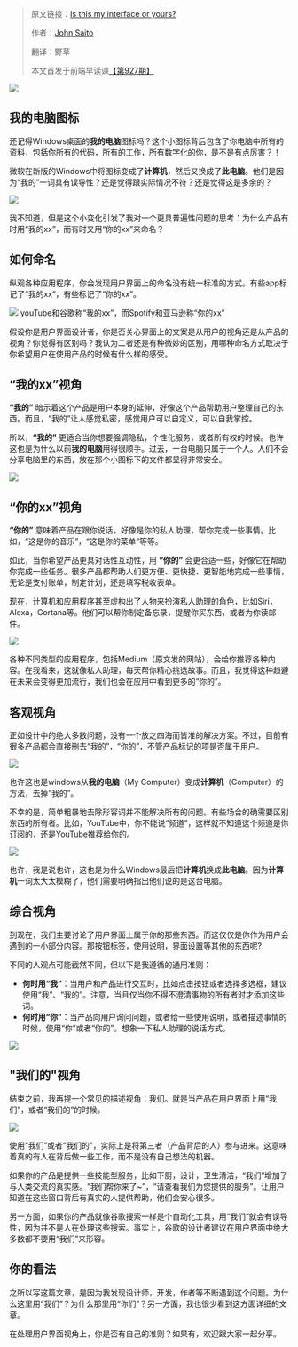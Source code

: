 
> 原文链接：[Is this my interface or yours?](https://medium.com/@jsaito/is-this-my-interface-or-yours-b09a7a795256)   
>
> 作者：[John Saito](https://medium.com/@jsaito)
>  
> 翻译：野草
>
> 本文首发于前端早读课[【第927期】](https://mp.weixin.qq.com/s?__biz=MjM5MTA1MjAxMQ==&mid=2651226456&idx=1&sn=f65ad98f0ee14a761299a5b7eee4729b&chksm=bd4958dc8a3ed1cad3fa9bc6c3b86ce2d44406b9a942d19c4523d40a26ef3c82e693b3601949&mpshare=1&scene=1&srcid=0617yJXO0OvRAOifWXzcHPFU&key=50814c5812fb30a218639b74e0dfb2d27eca41979b330cf571831e17ed2c646e89cc9cbe70984c87a9dc7ff2b1b188dda952fb75742c1e0b9407c2686a9ddb803757bdba848b0aead23d864d80853cef&ascene=0&uin=MTQ2MjQ2MjU4MQ%3D%3D&devicetype=iMac+MacBookPro13%2C2+OSX+OSX+10.12.2+build(16C67)&version=12020610&nettype=WIFI&fontScale=100&pass_ticket=nb0ZiT0g5FGKCBP03jtFKXKMn8LhWa29M9hxuPK0H0k6iSf5mE4I2OW3VlhJWuzs)

![](https://cdn-images-1.medium.com/max/800/1*FSoH96S_iF4tHvU9sr-VSw.png)

## **我的电脑**图标

还记得Windows桌面的**我的电脑**图标吗？这个小图标背后包含了你电脑中所有的资料，包括你所有的代码，所有的工作，所有数字化的你，是不是有点厉害？！

微软在新版的Windows中将图标变成了**计算机**，然后又换成了**此电脑**。他们是因为“我的”一词具有误导性？还是觉得跟实际情况不符？还是觉得这是多余的？

![](https://cdn-images-1.medium.com/max/800/1*7Pe_Es0h36CSnm8mAwiyKg.png)

我不知道，但是这个小变化引发了我对一个更具普遍性问题的思考：为什么产品有时用“我的xx”，而有时又用“你的xx”来命名？

## 如何命名

纵观各种应用程序，你会发现用户界面上的命名没有统一标准的方式。有些app标记了“我的xx”，有些标记了“你的xx”。

![](https://cdn-images-1.medium.com/max/800/1*6RGScro3MQWfFOKwMcWdfQ.png)
youTube和谷歌称“我的xx”，而Spotify和亚马逊称“你的xx”

假设你是用户界面设计者，你是否关心界面上的文案是从用户的视角还是从产品的视角？你觉得有区别吗？我认为二者还是有种微妙的区别，用哪种命名方式取决于你希望用户在使用产品的时候有什么样的感受。

## “我的xx”视角

**“我的”** 暗示着这个产品是用户本身的延伸，好像这个产品帮助用户整理自己的东西。而且，“我的”让人感觉私密，感觉用户可以自定义，可以自我掌控。

所以，**“我的”** 更适合当你想要强调隐私，个性化服务，或者所有权的时候。也许这也是为什么以前**我的电脑**用得很顺手。过去，一台电脑只属于一个人。人们不会分享电脑里的东西，放在那个小图标下的文件都显得非常安全。


![](https://cdn-images-1.medium.com/max/800/1*CBuJNMWTdjmsAd52_ak-yw.png)

## “你的xx”视角

**“你的”** 意味着产品在跟你说话，好像是你的私人助理，帮你完成一些事情。比如，“这是你的音乐”，“这是你的菜单”等等。

如此，当你希望产品更具对话性互动性，用 **“你的”** 会更合适一些，好像它在帮助你完成一些任务。很多产品都帮助人们更方便、更快捷、更智能地完成一些事情，无论是支付账单，制定计划，还是填写税收表单。

现在，计算机和应用程序甚至虚构出了人物来扮演私人助理的角色，比如Siri，Alexa，Cortana等。他们可以帮你制定备忘录，提醒你买东西，或者为你读邮件。

![](https://cdn-images-1.medium.com/max/800/1*q38gRqcD-97pTrk6La77Jg.png)

各种不同类型的应用程序，包括Medium（原文发的网站），会给你推荐各种内容。在我看来，这就像私人助理，每天帮你精心挑选故事。而且，我觉得这种趋避在未来会变得更加流行，我们也会在应用中看到更多的“你的”。

## 客观视角

正如设计中的绝大多数问题，没有一个放之四海而皆准的解决方案。不过，目前有很多产品都会直接删去“我的”，“你的”，不管产品标记的项是否属于用户。

![](https://cdn-images-1.medium.com/max/800/1*s-QfnkF03KVaWY4ueufJSw.png)

也许这也是windows从**我的电脑**（My Computer）变成**计算机**（Computer）的方法，去掉“我的”。

不幸的是，简单粗暴地去除形容词并不能解决所有的问题。有些场合的确需要区别东西的所有者。比如，YouTube中，你不能说“频道”，这样就不知道这个频道是你订阅的，还是YouTube推荐给你的。

![](https://cdn-images-1.medium.com/max/800/1*8XoJD0AI-3RhRpaOpDnWRw.png)

也许，我是说也许，这也是为什么Windows最后把**计算机**换成**此电脑**。因为**计算机**一词太大太模糊了，他们需要明确指出他们说的是这台电脑。

## 综合视角

到现在，我们主要讨论了用户界面上属于你的那些东西。而这仅仅是你作为用户会遇到的一小部分内容。那按钮标签，使用说明，界面设置等其他的东西呢?

不同的人观点可能截然不同，但以下是我遵循的通用准则：

+ **何时用“我”**：当用户和产品进行交互时，比如点击按钮或者选择多选框，建议使用“我”、“我的”。注意，当且仅当你不得不澄清事物的所有者时才添加这些词。
+ **何时用“你”**：当产品向用户询问问题，或者给一些使用说明，或者描述事情的时候，使用“你”或者“你的”。想象一下私人助理的说话方式。

![](https://cdn-images-1.medium.com/max/800/1*vqy--G3cI1dGtSis85bB_Q.png)

## "我们的"视角

结束之前，我再提一个常见的描述视角：我们。就是当产品在用户界面上用“我们”，或者“我们的”的时候。

![](https://cdn-images-1.medium.com/max/800/1*A6IzDFrHX-4OC6mEctAxpg.png)


使用“我们”或者“我们的”，实际上是将第三者（产品背后的人）参与进来。这意味着真的有人在背后做一些工作，而不是没有自己想法的机器。

如果你的产品是提供一些技能型服务，比如下厨，设计，卫生清洁，“我们”增加了与人类交流的真实感。“我们帮你来了~”，“请查看我们为您提供的服务”。让用户知道在这些窗口背后有真实的人提供帮助，他们会安心很多。

另一方面，如果你的产品就像谷歌搜索一样是个自动化工具，用“我们”就会有误导性，因为并不是人在处理这些搜索。事实上，谷歌的设计者建议在用户界面中绝大多数都不要用“我们”来形容。

## 你的看法

之所以写这篇文章，是因为我发现设计师，开发，作者等不断遇到这个问题。为什么这里用“我们”？为什么那里用“你们”？另一方面，我也很少看到这方面详细的文章。

在处理用户界面视角上，你是否有自己的准则？如果有，欢迎跟大家一起分享。

